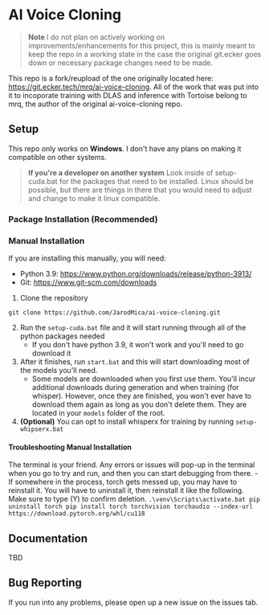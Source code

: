 # AI Voice Cloning

> **Note** I do not plan on actively working on improvements/enhancements for this project, this is mainly meant to keep the repo in a working state in the case the original git.ecker goes down or necessary package changes need to be made.

This repo is a fork/reupload of the one originally located here: https://git.ecker.tech/mrq/ai-voice-cloning.  All of the work that was put into it to incoporate training with DLAS and inference with Tortoise belong to mrq, the author of the original ai-voice-cloning repo.

## Setup 
This repo only works on **Windows**.  I don't have any plans on making it compatible on other systems.
> **If you're a developer on another system** Look inside of setup-cuda.bat for the packages that need to be installed.  Linux should be possible, but there are things in there that you would need to adjust and change to make it linux compatible.

### Package Installation (Recommended)

### Manual Installation
If you are installing this manually, you will need:
- Python 3.9: https://www.python.org/downloads/release/python-3913/
- Git: https://www.git-scm.com/downloads

1. Clone the repository
```
git clone https://github.com/JarodMica/ai-voice-cloning.git

```
2. Run the ```setup-cuda.bat``` file and it will start running through all of the python packages needed
    - If you don't have python 3.9, it won't work and you'll need to go download it
3. After it finishes, run ```start.bat``` and this will start downloading most of the models you'll need.
    - Some models are downloaded when you first use them.  You'll incur additional downloads during generation and when training (for whisper).  However, once they are finished, you won't ever have to download them again as long as you don't delete them.  They are located in your ```models``` folder of the root.
4. **(Optional)** You can opt to install whisperx for training by running ```setup-whipserx.bat```

#### Troubleshooting Manual Installation
The terminal is your friend.  Any errors or issues will pop-up in the terminal when you go to try and run, and then you can start debugging from there.
    - If somewhere in the process, torch gets messed up, you may have to reinstall it.  You will have to uninstall it, then reinstall it like the following.  Make sure to type (Y) to confirm deletion.
    ```
    .\venv\Scripts\activate.bat
    pip uninstall torch
    pip install torch torchvision torchaudio --index-url https://download.pytorch.org/whl/cu118
    ```

## Documentation

TBD

## Bug Reporting

If you run into any problems, please open up a new issue on the issues tab.